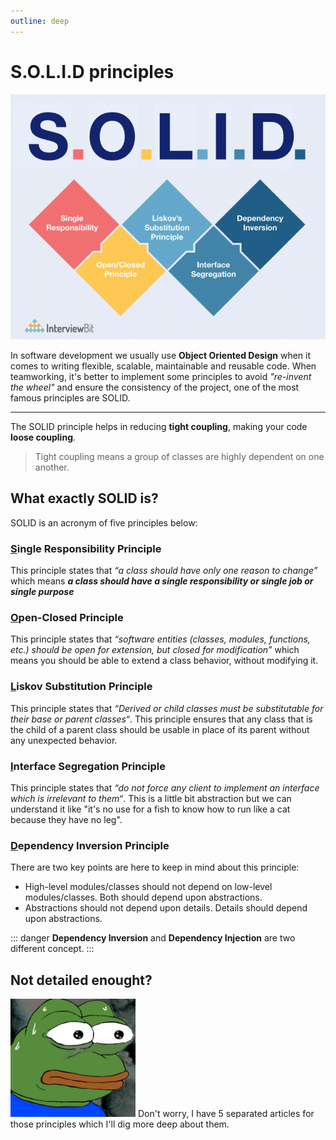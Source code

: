 ```yaml
---
outline: deep
---
```


# S.O.L.I.D principles

<img src="/public/assets/solid/solid-hero.png" alt="worry?">

In software development we usually use **Object Oriented Design** when it comes to writing flexible, scalable, maintainable and reusable code. When teamworking, it's better to implement some principles to avoid *"re-invent the wheel"* and ensure the consistency of the project, one of the most famous principles are SOLID.

---

The SOLID principle helps in reducing **tight coupling**, making your code **loose coupling**.

> Tight coupling means a group of classes are highly dependent on one another.


## What exactly SOLID is?
SOLID is an acronym of five principles below:

### <ins>S</ins>ingle Responsibility Principle
This principle states that *“a class should have only one reason to change”* which means ***a class should have a single responsibility or single job or single purpose***

### <ins>O</ins>pen-Closed Principle
This principle states that *“software entities (classes, modules, functions, etc.) should be open for extension, but closed for modification”* which means you should be able to extend a class behavior, without modifying it.

### <ins>L</ins>iskov Substitution Principle
This principle states that *“Derived or child classes must be substitutable for their base or parent classes“*. This principle ensures that any class that is the child of a parent class should be usable in place of its parent without any unexpected behavior.

### <ins>I</ins>nterface Segregation Principle
This principle states that *“do not force any client to implement an interface which is irrelevant to them“*. This is a little bit abstraction but we can understand it like "it's no use for a fish to know how to run like a cat because they have no leg".

### <ins>D</ins>ependency Inversion Principle
There are two key points are here to keep in mind about this principle:

- High-level modules/classes should not depend on low-level modules/classes. Both should depend upon abstractions.
- Abstractions should not depend upon details. Details should depend upon abstractions.

::: danger
**Dependency Inversion** and **Dependency Injection** are two different concept.
:::

## Not detailed enought?
<img src="/public/assets/solid/pepe-worry.jpg" width="200" alt="worry?">
Don't worry, I have 5 separated articles for those principles which I'll dig more deep about them.